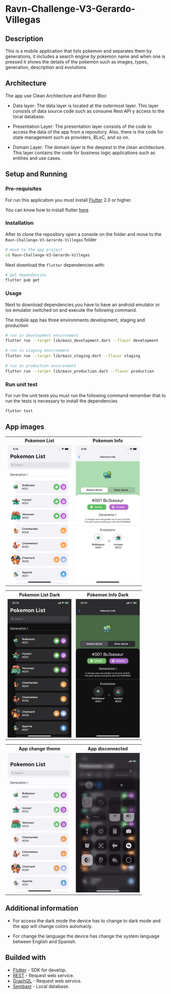 # Ravn-Challenge-V3-Gerardo-Villegas

## Description

This is a mobile application that lists pokemon and separates them by generations, it includes a search engine by pokemon name and when one is pressed it shows the details of the pokemon such as images, types, generation, description and evolutions

## Architecture

The app use Clean Architecture and Patron Bloc

- Data layer: The data layer is located at the outermost layer. This layer consists of data source code such as consume Rest API y access to the local database.

- Presentation Layer: The presentation layer consists of the code to access the data of the app from a repository. Also, there is the code for state management such as providers, BLoC, and so on.

- Domain Layer: The domain layer is the deepest in the clean architecture. This layer contains the code for business logic applications such as entities and use cases.

## Setup and Running

### Pre-requisites

For run this application you must install [Flutter](https://flutter.dev/) 2.0 or higher.

You can know how to install flutter [here](https://flutter.dev/docs/get-started/install)

### Installation

After to clone the repository open a console on the folder and move to the `Ravn-Challenge-V3-Gerardo-Villegas` folder

```bash
# move to the app project
cd Ravn-Challenge-V3-Gerardo-Villegas
```
Next download the `flutter` dependencies with:
```bash
# get dependencies
flutter pub get
```

### Usage

Next to download dependencies you have to have an android emulator or ios emulator switched on and execute the following command.

The mobile app has three environments development, staging and production

```bash
# run in development environment
flutter run --target lib/main_development.dart --flavor development
```
```bash
# run in staging environment
flutter run --target lib/main_staging.dart --flavor staging
```
```bash
# run in production environment
flutter run --target lib/main_production.dart --flavor production
```

### Run unit test

For run the unit tests you must run the following command remember that to run the tests is necessary to install the dependencies

```bash
flutter test
```

## App images
<table>
    <tr>
        <th>Pokemon List</th>
        <th>Pokemon Info</th>
    </tr>
	<tr>
        <td><img src="./readme-files/pokemon_list.png" alt="pokemon_list" width="200"/></td>
        <td><img src="./readme-files/pokemon_info.png" alt="pokemon_list" width="200"/></td>        
	</tr>
</table>

<table>
    <tr>
        <th>Pokemon List Dark</th>
        <th>Pokemon Info Dark</th>
    </tr>
	<tr>
        <td><img src="./readme-files/pokemon_list_dark.png" alt="pokemon_list_dark" width="200"/></td>
        <td><img src="./readme-files/pokemon_info_dark.png" alt="pokemon_info_dark" width="200"/></td>
	</tr>
</table>

<table>
    <tr>
        <th>App change theme</th>
        <th>App disconnected</th>
    </tr>
	<tr>
        <td><img src="./readme-files/app_list_dark.gif" alt="app_list_dark" width="200"/></td>
        <td><img src="./readme-files/app_list_disconnected.gif" alt="app_list_disconnected" width="200"/></td>
	</tr>
</table>


## Additional information

- For access the dark mode the device has to change to dark mode and the app will change colors automacly.

- For change the language the device has change the system language between English and Spanish.

## Builded with

- [Flutter](https://flutter.dev/) - SDK for develop.
- [REST](https://www.redhat.com/es/topics/api/what-is-a-rest-api) - Request web service.
- [GraphQL](https://graphql.org/) - Request web service.
- [Sembast](https://pub.dev/packages/sembast) - Local database.
